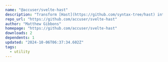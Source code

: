 ```yaml
---
name: "@accuser/svelte-hast"
description: "Transform [Hast](https://github.com/syntax-tree/hast) into Svelte components."
repo_url: "https://github.com/accuser/svelte-hast"
author: "Matthew Gibbons"
homepage: "https://github.com/accuser/svelte-hast"
downloads: 2
dependents: 1
updated: "2024-10-06T06:37:34.602Z"
tags: 
  - utility
---
```

